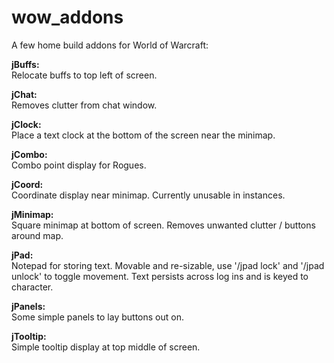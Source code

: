 # wow_addons

A few home build addons for World of Warcraft:

**jBuffs:**  
Relocate buffs to top left of screen.

**jChat:**  
Removes clutter from chat window.

**jClock:**  
Place a text clock at the bottom of the screen near the minimap.

**jCombo:**  
Combo point display for Rogues.

**jCoord:**  
Coordinate display near minimap.  Currently unusable in instances.

**jMinimap:**  
Square minimap at bottom of screen.  Removes unwanted clutter / buttons around map.

**jPad:**  
Notepad for storing text.  Movable and re-sizable, use '/jpad lock' and '/jpad unlock' to toggle movement.
Text persists across log ins and is keyed to character.

**jPanels:**  
Some simple panels to lay buttons out on.

**jTooltip:**  
Simple tooltip display at top middle of screen.